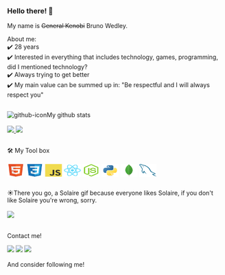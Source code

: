 ### Hello there! 👋
My name is <s>General Kenobi</s> Bruno Wedley.

About me:<br>
✔️ 28 years <br>
✔️ Interested in everything that includes technology, games, programming, did I mentioned technology? <br>
✔️ Always trying to get better <br>
✔️ My main value can be summed up in: "Be respectful and I will always respect you" <br>

    
 ##

    
<div>
  <img alt="github-icon" height="30" width="30" src="https://cdn.iconscout.com/icon/free/png-256/developer-tool-1889494-1597554.png">My github stats<br><br>
  <a href="https://github.com/brunowedley">
  <img height="160em"
       src="https://github-readme-stats.vercel.app/api?username=brunowedley&show_icons=true&theme=vision-friendly-dark&include_all_commits=true&count_private=true"
  />
  <img height="160em" src="https://github-readme-stats.vercel.app/api/top-langs/?username=brunowedley&layout=compact&theme=vision-friendly-dark"/>
  </a>
  </div>
  
  ##
  
  
<div style="display: inline_block">
 🛠️ My Tool box <br>
  <br>
  <img align="center" alt="BrunoWedley-HTML" height="30" width="40" src="https://raw.githubusercontent.com/devicons/devicon/master/icons/html5/html5-original.svg">
  <img align="center" alt="BrunoWedley-Css" height="30" width="40" src="https://raw.githubusercontent.com/devicons/devicon/master/icons/css3/css3-original.svg">
  <img align="center" alt="BrunoWedley-Js" height="30" width="40" src="https://raw.githubusercontent.com/devicons/devicon/master/icons/javascript/javascript-original.svg">
  <img align="center" alt="BrunoWedley-React" height="30" width="40" src="https://raw.githubusercontent.com/devicons/devicon/master/icons/react/react-original.svg">
  <img align="center" alt="BrunoWedley-node" height="30" width="40" src="https://raw.githubusercontent.com/devicons/devicon/master/icons/nodejs/nodejs-original.svg">
  <img align="center" alt="BrunoWedley-Python" height="30" width="40" src="https://raw.githubusercontent.com/devicons/devicon/master/icons/python/python-original.svg"> 
  <img align="center" alt="BrunoWedley-Mongo" height="30" width="40" src="https://raw.githubusercontent.com/devicons/devicon/master/icons/mongodb/mongodb-original.svg">
  <img align="center" alt="BrunoWedley-mysql" height="30" width="40" src="https://raw.githubusercontent.com/devicons/devicon/master/icons/mysql/mysql-original.svg">
</div>

  ##

☀️There you go, a Solaire gif because everyone likes Solaire, if you don't like Solaire you're wrong, sorry. <br><br>
<img height="300em" src="https://c.tenor.com/BeZ6aQI13Y8AAAAC/jolly-cooperation-solaire.gif"><br>
   
  ##
 
Contact me!
<div>
  <a href="https://www.instagram.com/brunowedley"><img src="https://img.shields.io/badge/Instagram-E4405F?style=for-the-badge&logo=instagram&logoColor=white"><a/>
  <a href="https://linkedin.com/in/brunowedley"><img src="https://img.shields.io/badge/LinkedIn-0077B5?style=for-the-badge&logo=linkedin&logoColor=white"><a/> 
  <a href=mailto:brunowedley27@gmail.com?subject="Título"><img src="https://img.shields.io/badge/Gmail-D14836?style=for-the-badge&logo=gmail&logoColor=white"></a>
</div><br>
And consider following me!

  
